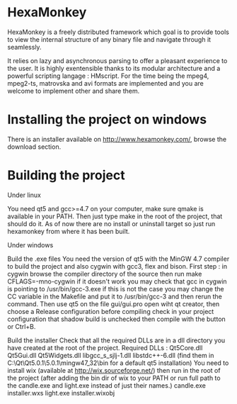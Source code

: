 HexaMonkey
==========

HexaMonkey is a freely distributed framework which goal is to provide tools to view the internal structure of any binary file and navigate through it seamlessly.

It relies on lazy and asynchronous parsing to offer a pleasant experience to the user. It is highly exentensible thanks to its modular architecture and a powerful scripting langage : HMscript. For the time being the mpeg4, mpeg2-ts, matrovska and avi formats are implemented and you are welcome to implement other and share them.

Installing the project on windows
=================================
There is an installer available on http://www.hexamonkey.com/, browse the download section.

Building the project
====================
Under linux

You need qt5 and gcc>=4.7 on your computer, make sure qmake is available in your PATH. Then just type make in the root of the project, that should do it. As of now there are no install or uninstall target so just run hexamonkey from where it has been built.


Under windows

Build the .exe files
You need the version of qt5 with the MinGW 4.7 compiler to build the project and also cygwin with gcc3, flex and bison. 
First step : in cygwin browse the compiler directory of the source then run
make CFLAGS=-mno-cygwin
if it doesn't work you may check that gcc in cygwin is pointing to /usr/bin/gcc-3.exe if this is not the case you may change the CC variable in the Makefile and put it to /usr/bin/gcc-3 and then rerun the command.
Then use qt5 on the file gui/gui.pro open wiht qt creator, then choose a Release configuration before compiling check in your project configuration that shadow build is unchecked then compile with the button or Ctrl+B. 

Build the installer
Check that all the required DLLs are in a dll directory you have created at the root of the project.
Required DLLs : Qt5Core.dll Qt5Gui.dll Qt5Widgets.dll libgcc_s_sjlj-1.dll libstdc++-6.dll    (find them in C:\Qt\Qt5.0.1\5.0.1\mingw47_32\bin for a default qt5 installation)
You need to install wix (available at http://wix.sourceforge.net/) then run in the root of the project (after adding the bin dir of wix to your PATH or run full path to the candle.exe and light.exe instead of just their names.)
candle.exe installer.wxs
light.exe installer.wixobj


